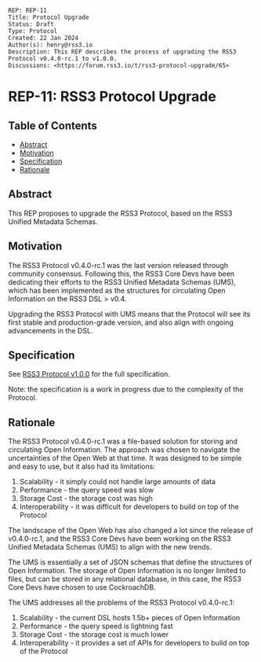 ```
REP: REP-11
Title: Protocol Upgrade
Status: Draft
Type: Protocol
Created: 22 Jan 2024
Author(s): henry@rss3.io
Description: This REP describes the process of upgrading the RSS3 Protocol v0.4.0-rc.1 to v1.0.0.
Discussions: <https://forum.rss3.io/t/rss3-protocol-upgrade/65>
```

# REP-11: RSS3 Protocol Upgrade

## Table of Contents

- [Abstract](#abstract)
- [Motivation](#motivation)
- [Specification](#specification)
- [Rationale](#rationale)

## Abstract

This REP proposes to upgrade the RSS3 Protocol, based on the RSS3 Unified Metadata Schemas.

## Motivation

The RSS3 Protocol v0.4.0-rc.1 was the last version released through community consensus.
Following this, the RSS3 Core Devs have been dedicating their efforts to the RSS3 Unified Metadata Schemas (UMS), which has been implemented as the structures for circulating Open Information on the RSS3 DSL > v0.4.

Upgrading the RSS3 Protocol with UMS means that the Protocol will see its first stable and production-grade version, and also align with ongoing advancements in the DSL.

## Specification

See [RSS3 Protocol v1.0.0](https://github.com/RSS3-Network/Protocol/blob/v1.0.0/versions/v1.0.0/main.adoc) for the full specification.

Note: the specification is a work in progress due to the complexity of the Protocol.

## Rationale

The RSS3 Protocol v0.4.0-rc.1 was a file-based solution for storing and circulating Open Information.
The approach was chosen to navigate the uncertainties of the Open Web at that time.
It was designed to be simple and easy to use, but it also had its limitations:

1. Scalability - it simply could not handle large amounts of data
2. Performance - the query speed was slow
3. Storage Cost - the storage cost was high
4. Interoperability - it was difficult for developers to build on top of the Protocol

The landscape of the Open Web has also changed a lot since the release of v0.4.0-rc.1, and the RSS3 Core Devs have been working on the RSS3 Unified Metadata Schemas (UMS) to align with the new trends.

The UMS is essentially a set of JSON schemas that define the structures of Open Information.
The storage of Open Information is no longer limited to files, but can be stored in any relational database, in this case, the RSS3 Core Devs have chosen to use CockroachDB.

The UMS addresses all the problems of the RSS3 Protocol v0.4.0-rc.1:

1. Scalability - the current DSL hosts 1.5b+ pieces of Open Information
2. Performance - the query speed is lightning fast
3. Storage Cost - the storage cost is much lower
4. Interoperability - it provides a set of APIs for developers to build on top of the Protocol
